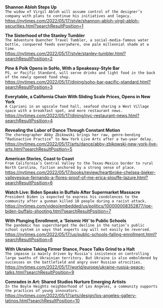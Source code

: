 **Shannon Abloh Steps Up**\
`The widow of Virgil Abloh will assume control of the designer’s company with plans to continue his initiatives and legacy.`\
https://nytimes.com/2022/05/17/style/shannon-abloh-virgil-abloh-securities.html?searchResultPosition=1

**The Sisterhood of the Stanley Tumbler**\
`The Adventure Quencher Travel Tumbler, a social-media-famous water bottle, conquered feeds everywhere, one pale millennial shade at a time.`\
https://nytimes.com/2022/05/17/style/stanley-tumbler.html?searchResultPosition=2

**Pine & Polk Opens in SoHo, With a Speakeasy-Style Bar**\
`PS, or Pacific Standard, will serve drinks and light food in the back of the newly opened food shop.`\
https://nytimes.com/2022/05/17/dining/soho-bar-pacific-standard.html?searchResultPosition=3

**Everytable, a California Chain With Sliding Scale Prices, Opens in New York**\
`A Cipriani in an upscale food hall, seafood sharing a West Village space with a breakfast spot, and more restaurant news.`\
https://nytimes.com/2022/05/17/dining/nyc-restaurant-news.html?searchResultPosition=4

**Revealing the Labor of Dance Through Constant Motion**\
`The choreographer Abby Zbikowski brings her raw, genre-bending “Radioactive Practice” to New York Live Arts after a two-year delay.`\
https://nytimes.com/2022/05/17/arts/dance/abby-zbikowski-new-york-live-arts.html?searchResultPosition=5

**American Stories, Coast to Coast**\
`From California’s Central Valley to the Texas-Mexico border to rural North Carolina, fiction anchored by a strong sense of place.`\
https://nytimes.com/2022/05/17/books/review/heartbroke-chelsea-bieker-valleyesque-fernando-a-flores-proof-of-me-erica-plouffe-lazure.html?searchResultPosition=6

**Watch Live: Biden Speaks in Buffalo After Supermarket Massacre**\
`President Biden is expected to express his condolences to the community after a gunman killed 10 people during a racist attack.`\
https://nytimes.com/video/embedded/us/politics/100000008352877/joe-biden-buffalo-shooting.html?searchResultPosition=7

**With Plunging Enrollment, a ‘Seismic Hit’ to Public Schools**\
`The pandemic has supercharged the decline in the nation’s public school system in ways that experts say will not easily be reversed.`\
https://nytimes.com/2022/05/17/us/public-schools-falling-enrollment.html?searchResultPosition=8

**With Ukraine Taking Firmer Stance, Peace Talks Grind to a Halt**\
`The impasse is mainly driven by Russia’s insistence on controlling large swaths of Ukrainian territory. But Ukraine is also emboldened by successes on the battlefield and angry over Russian atrocities.`\
https://nytimes.com/2022/05/17/world/europe/ukraine-russia-peace-talks.html?searchResultPosition=9

**Comrades in Art: Shared Studios Nurture Emerging Artists**\
`In the Boyle Heights neighborhood of Los Angeles, a community supports the practices of young innovators.`\
https://nytimes.com/2022/05/17/arts/design/los-angeles-gallery-latinos.html?searchResultPosition=10

